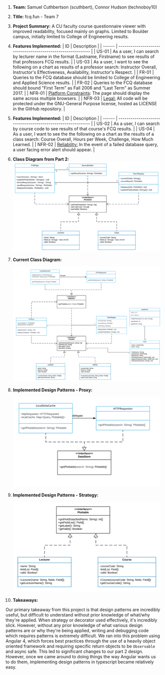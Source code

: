 1. **Team:** Samuel Cuthbertson (scuthbert), Connor Hudson (technoboy10)

2. **Title:** fcq.fun - Team 7

3. **Project Summary:** A CU faculty course questionnaire viewer with improved readability, focused mainly on graphs. Limited to Boulder campus, initially limited to College of Engineering results.

4. **Features Implemented:**
   | ID     | Description                                                  |
   | ------ | ------------------------------------------------------------ |
   | US-01  | As a user, I can search by lecturer name in the format (Lastname, Firstname) to see results of that professors FCQ results. |
   | US-03  | As a user, I want to see the following on a chart as results of a professor search: Instructor Overall, Instructor's Effectiveness, Availability, Instructor's Respect. |
   | FR-01  | Queries to the FCQ database should be limited to College of Engineering and Applied Science results. |
   | FR-02  | Queries to the FCQ database should bound "First Term" as Fall 2006 and "Last Term" as Summer 2017. |
   | NFR-01 | <u>Platform Constraints</u>: The page should display the same across multiple browsers. |
   | NFR-03 | <u>Legal:</u> All code will be protected under the GNU-General Purpose license, hosted as LICENSE in the GitHub repository. |

5. **Features Implemented:**
  | ID     | Description                                                  |
  | ------ | ------------------------------------------------------------ |
  | US-02  | As a user, I can search by course code to see results of that course's FCQ results. |
  | US-04  | As a user, I want to see the the following on a chart as the results of a class search: Course Overall, Hours per Week, Challenge, How Much Learned. |
  | NFR-02 | <u>Reliability:</u> In the event of a failed database query, a user facing error alert should appear. |

6. **Class Diagram from Part 2:**
   ![fcq.fun Class Diagram](https://raw.githubusercontent.com/scuthbert/fcq.fun/master/Part2/ClassDiagram.svg?sanitize=true)

7. **Current Class Diagram:**

   ![fcq.fun Class Diagram](https://raw.githubusercontent.com/scuthbert/fcq.fun/master/Part7/ClassDiagramComplete.svg?sanitize=true)

8. **Implemented Design Patterns - Proxy:**

   ![fcq.fun Class Diagram](https://raw.githubusercontent.com/scuthbert/fcq.fun/master/Part7/Proxy.svg?sanitize=true)

9. **Implemented Design Patterns - Strategy:**

   ![fcq.fun Class Diagram](https://raw.githubusercontent.com/scuthbert/fcq.fun/master/Part7/Strategy.svg?sanitize=true)

10. **Takeaways:**

  Our primary takeaway from this project is that design patterns are incredibly useful, but difficult to understand without prior knowledge of what/why they're applied. When strategy or decorator used effectively, it's incredibly slick. However, without any prior knowledge of what various design patterns are or why they're being applied, writing and debugging code which requires patterns is extremely difficult. We ran into this problem using Angular 4, which forces best practices through the use of a heavily object oriented framework and requiring specific return objects to be `Observable` and async safe. This led to significant changes to our part 2 design. However, once we came around to doing things the way Angular wants us to do them, implementing design patterns in typescript became relatively easy.